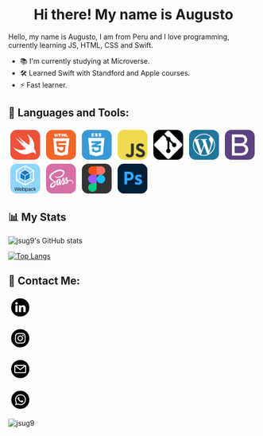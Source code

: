 <h1 align="center">Hi there! My name is Augusto</h1>

Hello, my name is Augusto, I am from Peru and I love programming, currently learning JS, HTML, CSS and Swift.

- 📚 I'm currently studying at Microverse.
- 🛠 Learned Swift with Standford and Apple courses.
- ⚡️ Fast learner.

## 🧰 Languages and Tools:
<p align="left">
<img src="./icons/Swift.png" alt="Swift" height="60" style="vertical-align:top; margin:4px">
  
<img src="./icons/HTML.png" alt="HTML" height="60" style="vertical-align:top; margin:4px">
  
<img src="./icons/CSS.png" alt="CSS" height="60" style="vertical-align:top; margin:4px">
  
<img src="./icons/JS.png" alt="Javascript" height="60" style="vertical-align:top; margin:4px">

<img src="./icons/Git.png" alt="Git" height="60" style="vertical-align:top; margin:4px">

<img src="./icons/Wordpress.png" alt="Wordpress" height="60" style="vertical-align:top; margin:4px">

<img src="./icons/Bootstrap.png" alt="Bootstrap" height="60" style="vertical-align:top; margin:4px">

<img src="./icons/Webpack.png" alt="Bootstrap" height="60" style="vertical-align:top; margin:4px">

<img src="./icons/Sass.png" alt="Sass" height="60" style="vertical-align:top; margin:4px">
	
<img src="./icons/Figma.png" alt="Figma" height="60" style="vertical-align:top; margin:4px">

<img src="./icons/Photoshop.png" alt="Photoshop" height="60" style="vertical-align:top; margin:4px">
</p>

<h2>📊 My Stats</h2>

![jsug9's GitHub stats](https://github-readme-stats.vercel.app/api?username=jsug9&show_icons=true)

[![Top Langs](https://github-readme-stats.vercel.app/api/top-langs/?username=jsug9&hide=shell,ruby&layout=compact)](https://github.com/jsug9/github-readme-stats)

## 🤝 Contact Me:
<p align="left">
<a href="https://www.linkedin.com/in/augustogalindo" target="blank"><img src="./icons/Linkedin.png" alt="Linkedin" height="40" style="vertical-align:top; margin:4px"></a>

<a href="https://www.instagram.com/jsug.9/" target="blank"><img src="./icons/Instagram.png" alt="Instagram" height="40" style="vertical-align:top; margin:4px"></a>

<a href="mailto:augusto.galindo.9@icloud.com" target="blank"><img src="./icons/Mail.png" alt="Mail" height="40" style="vertical-align:top; margin:4px"></a>

<a href="https://wa.me/+51934875754" target="blank"><img src="./icons/WhatsApp.png" alt="WhatsApp" height="40" style="vertical-align:top; margin:4px"></a>
</p>

<p align="left"> <img src="https://komarev.com/ghpvc/?username=jsug9&label=Profile%20views&color=0e75b6&style=flat" alt="jsug9" /> </p>
